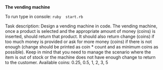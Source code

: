 **The vending machine**

To run type in console:
`ruby  start.rb`

Task description:
Design a vending machine in code. The vending machine, once a product is selected and the appropriate amount of money (coins) is inserted, should return that product. It should also return change (coins) if too much money is provided or ask for more money (coins) if there is not enough (change should be printed as coin * count and as minimum coins as possible). Keep in mind that you need to manage the scenario where the item is out of stock or the machine does not have enough change to return to the customer. 
Available coins: 0.25, 0.5, 1, 2, 3, 5
